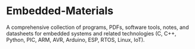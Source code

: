 # Embedded-Materials
A comprehensive collection of programs, PDFs, software tools, notes, and datasheets for embedded systems and related technologies (C, C++, Python, PIC, ARM, AVR, Arduino, ESP, RTOS, Linux, IoT).
